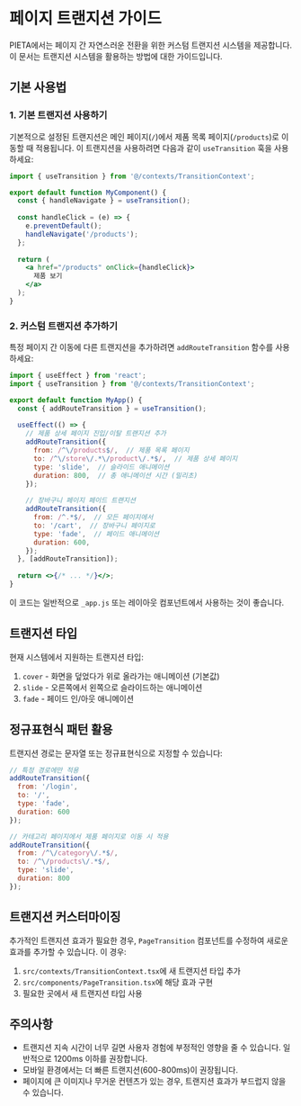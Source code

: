 # 페이지 트랜지션 가이드

PIETA에서는 페이지 간 자연스러운 전환을 위한 커스텀 트랜지션 시스템을 제공합니다. 이 문서는 트랜지션 시스템을 활용하는 방법에 대한 가이드입니다.

## 기본 사용법

### 1. 기본 트랜지션 사용하기

기본적으로 설정된 트랜지션은 메인 페이지(`/`)에서 제품 목록 페이지(`/products`)로 이동할 때 적용됩니다. 이 트랜지션을 사용하려면 다음과 같이 `useTransition` 훅을 사용하세요:

```jsx
import { useTransition } from '@/contexts/TransitionContext';

export default function MyComponent() {
  const { handleNavigate } = useTransition();
  
  const handleClick = (e) => {
    e.preventDefault();
    handleNavigate('/products');
  };
  
  return (
    <a href="/products" onClick={handleClick}>
      제품 보기
    </a>
  );
}
```

### 2. 커스텀 트랜지션 추가하기

특정 페이지 간 이동에 다른 트랜지션을 추가하려면 `addRouteTransition` 함수를 사용하세요:

```jsx
import { useEffect } from 'react';
import { useTransition } from '@/contexts/TransitionContext';

export default function MyApp() {
  const { addRouteTransition } = useTransition();
  
  useEffect(() => {
    // 제품 상세 페이지 진입/이탈 트랜지션 추가
    addRouteTransition({
      from: /^\/products$/,  // 제품 목록 페이지
      to: /^\/store\/.*\/product\/.*$/,  // 제품 상세 페이지
      type: 'slide',  // 슬라이드 애니메이션
      duration: 800,  // 총 애니메이션 시간 (밀리초)
    });
    
    // 장바구니 페이지 페이드 트랜지션
    addRouteTransition({
      from: /^.*$/,  // 모든 페이지에서
      to: '/cart',  // 장바구니 페이지로
      type: 'fade',  // 페이드 애니메이션
      duration: 600,
    });
  }, [addRouteTransition]);
  
  return <>{/* ... */}</>;
}
```

이 코드는 일반적으로 `_app.js` 또는 레이아웃 컴포넌트에서 사용하는 것이 좋습니다.

## 트랜지션 타입

현재 시스템에서 지원하는 트랜지션 타입:

1. `cover` - 화면을 덮었다가 위로 올라가는 애니메이션 (기본값)
2. `slide` - 오른쪽에서 왼쪽으로 슬라이드하는 애니메이션
3. `fade` - 페이드 인/아웃 애니메이션

## 정규표현식 패턴 활용

트랜지션 경로는 문자열 또는 정규표현식으로 지정할 수 있습니다:

```js
// 특정 경로에만 적용
addRouteTransition({
  from: '/login',
  to: '/',
  type: 'fade',
  duration: 600
});

// 카테고리 페이지에서 제품 페이지로 이동 시 적용
addRouteTransition({
  from: /^\/category\/.*$/,
  to: /^\/products\/.*$/,
  type: 'slide',
  duration: 800
});
```

## 트랜지션 커스터마이징

추가적인 트랜지션 효과가 필요한 경우, `PageTransition` 컴포넌트를 수정하여 새로운 효과를 추가할 수 있습니다. 이 경우:

1. `src/contexts/TransitionContext.tsx`에 새 트랜지션 타입 추가
2. `src/components/PageTransition.tsx`에 해당 효과 구현
3. 필요한 곳에서 새 트랜지션 타입 사용

## 주의사항

- 트랜지션 지속 시간이 너무 길면 사용자 경험에 부정적인 영향을 줄 수 있습니다. 일반적으로 1200ms 이하를 권장합니다.
- 모바일 환경에서는 더 빠른 트랜지션(600-800ms)이 권장됩니다.
- 페이지에 큰 이미지나 무거운 컨텐츠가 있는 경우, 트랜지션 효과가 부드럽지 않을 수 있습니다. 
